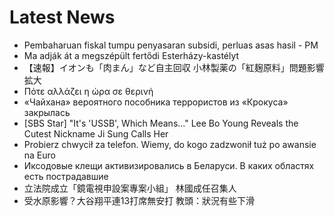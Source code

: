 # Latest News
-  Pembaharuan fiskal tumpu penyasaran subsidi, perluas asas hasil - PM
-  Ma adják át a megszépült fertődi Esterházy-kastélyt
-  【速報】イオンも「肉まん」など自主回収 小林製薬の「紅麹原料」問題影響拡大
-  Πότε αλλάζει η ώρα σε θερινή
-  «Чайхана» вероятного пособника террористов из «Крокуса» закрылась
-  [SBS Star] "It's 'USSB', Which Means..." Lee Bo Young Reveals the Cutest Nickname Ji Sung Calls Her
-  Probierz chwycił za telefon. Wiemy, do kogo zadzwonił tuż po awansie na Euro
-  Иксодовые клещи активизировались в Беларуси. В каких областях есть пострадавшие
-  立法院成立「鏡電視申設案專案小組」 林國成任召集人
-  受水原影響？大谷翔平連13打席無安打 教頭：狀況有些下滑
